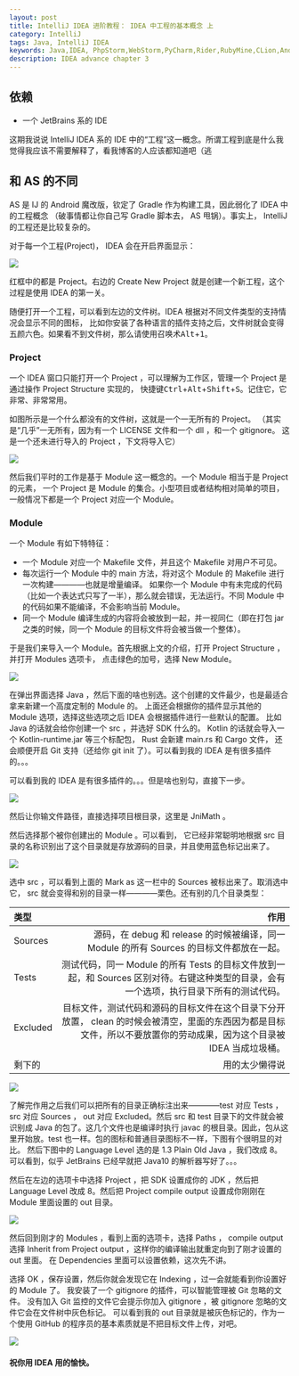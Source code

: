 ```yaml
---
layout: post
title: IntelliJ IDEA 进阶教程： IDEA 中工程的基本概念 上
category: IntelliJ
tags: Java, IntelliJ IDEA
keywords: Java,IDEA, PhpStorm,WebStorm,PyCharm,Rider,RubyMine,CLion,Android Studio
description: IDEA advance chapter 3
---
```


## 依赖
+ 一个 JetBrains 系的 IDE

这期我说说 IntelliJ IDEA 系的 IDE 中的“工程”这一概念。所谓工程到底是什么我觉得我应该不需要解释了，看我博客的人应该都知道吧（逃

## 和 AS 的不同

AS 是 IJ 的 Android 魔改版，钦定了 Gradle 作为构建工具，因此弱化了 IDEA 中的工程概念
（破事情都让你自己写 Gradle 脚本去， AS 甩锅）。事实上， IntelliJ 的工程还是比较复杂的。

对于每一个工程(Project)， IDEA 会在开启界面显示：

![](https://coding.net/u/ice1000/p/Images/git/raw/master/blog-img/old/java/idea7/0.jpg)

红框中的都是 Project。右边的 Create New Project 就是创建一个新工程，这个过程是使用 IDEA 的第一关。

随便打开一个工程，可以看到左边的文件树。IDEA 根据对不同文件类型的支持情况会显示不同的图标，
比如你安装了各种语言的插件支持之后，文件树就会变得五颜六色。如果看不到文件树，那么请使用召唤术<kbd>Alt</kbd>+<kbd>1</kbd>。

### Project

一个 IDEA 窗口只能打开一个 Project ，可以理解为工作区，管理一个 Project 是通过操作 Project Structure 实现的，
快捷键<kbd>Ctrl</kbd>+<kbd>Alt</kbd>+<kbd>Shift</kbd>+<kbd>S</kbd>。记住它，它非常、非常常用。

如图所示是一个什么都没有的文件树，这就是一个一无所有的 Project。
（其实是“几乎”一无所有，因为有一个 LICENSE 文件和一个 dll ，和一个 gitignore。
这是一个还未进行导入的 Project ，下文将导入它）

![](https://coding.net/u/ice1000/p/Images/git/raw/master/blog-img/old/java/idea7/1.jpg)

然后我们平时的工作是基于 Module 这一概念的。一个 Module 相当于是 Project 的元素，
一个 Project 是 Module 的集合。小型项目或者结构相对简单的项目，一般情况下都是一个 Project 对应一个 Module。

### Module

一个 Module 有如下特特征：

+ 一个 Module 对应一个 Makefile 文件，并且这个 Makefile 对用户不可见。
+ 每次运行一个 Module 中的 main 方法，将对这个 Module 的 Makefile 进行一次构建————也就是增量编译。 如果你一个 Module 中有未完成的代码（比如一个表达式只写了一半），那么就会错误，无法运行。不同 Module 中的代码如果不能编译，不会影响当前 Module。
+ 同一个 Module 编译生成的内容将会被放到一起，并一视同仁（即在打包 jar 之类的时候，同一个 Module 的目标文件将会被当做一个整体）。

于是我们来导入一个 Module。首先根据上文的介绍，打开 Project Structure ，并打开 Modules 选项卡，
点击绿色的加号，选择 New Module。

![](https://coding.net/u/ice1000/p/Images/git/raw/master/blog-img/old/java/idea7/2.png)

在弹出界面选择 Java ，然后下面的啥也别选。这个创建的文件最少，也是最适合拿来新建一个高度定制的 Module 的。
上面还会根据你的插件显示其他的 Module 选项，选择这些选项之后 IDEA 会根据插件进行一些默认的配置。
比如 Java 的话就会给你创建一个 src ，并选好 SDK 什么的。
Kotlin 的话就会导入一个 Kotlin-runtime.jar 等三个标配包， Rust 会新建 main.rs 和 Cargo 文件，
还会顺便开启 Git 支持（还给你 git init 了）。可以看到我的 IDEA 是有很多插件的。。。

可以看到我的 IDEA 是有很多插件的。。。但是啥也别勾，直接下一步。

![](https://coding.net/u/ice1000/p/Images/git/raw/master/blog-img/old/java/idea7/3.jpg)

然后让你输文件路径，直接选择项目根目录，这里是 JniMath 。

然后选择那个被你创建出的 Module 。可以看到，
它已经非常聪明地根据 src 目录的名称识别出了这个目录就是存放源码的目录，并且使用蓝色标记出来了。

![](https://coding.net/u/ice1000/p/Images/git/raw/master/blog-img/old/java/idea7/4.jpg)

选中 src ，可以看到上面的 Mark as 这一栏中的 Sources 被标出来了。取消选中它，
src 就会变得和别的目录一样————栗色。还有别的几个目录类型：

类型|作用
:---|---:
Sources|源码，在 debug 和 release 的时候被编译，同一 Module 的所有 Sources 的目标文件都放在一起。
Tests|测试代码，同一 Module 的所有 Tests 的目标文件放到一起，和 Sources 区别对待。右键这种类型的目录，会有一个选项，执行目录下所有的测试代码。
Excluded|目标文件，测试代码和源码的目标文件在这个目录下分开放置， clean 的时候会被清空，里面的东西因为都是目标文件，所以不要放置你的劳动成果，因为这个目录被 IDEA 当成垃圾桶。
剩下的|用的太少懒得说

![](https://coding.net/u/ice1000/p/Images/git/raw/master/blog-img/old/java/idea7/5.jpg)

了解完作用之后我们可以把所有的目录正确标注出来————test 对应 Tests ， src 对应 Sources ， out 对应 Excluded。然后 src 和 test 目录下的文件就会被识别成 Java 的包了。这几个文件也是编译时执行 javac 的根目录。因此，包从这里开始放。test 也一样。包的图标和普通目录图标不一样，下图有个很明显的对比。 然后下图中的 Language Level 选的是 1.3 Plain Old Java ，我们改成 8。可以看到，似乎 JetBrains 已经早就把 Java10 的解析器写好了。。。

然后在左边的选项卡中选择 Project ，把 SDK 设置成你的 JDK ，然后把 Language Level 改成 8。然后把 Project compile output 设置成你刚刚在 Module 里面设置的 out 目录。

![](https://coding.net/u/ice1000/p/Images/git/raw/master/blog-img/old/java/idea7/6.jpg)

然后回到刚才的 Modules ，看到上面的选项卡，选择 Paths ，
compile output 选择 Inherit from Project output ，这样你的编译输出就重定向到了刚才设置的 out 里面。
在 Dependencies 里面可以设置依赖，这次先不讲。

选择 OK ，保存设置，然后你就会发现它在 Indexing ，过一会就能看到你设置好的 Module 了。
我安装了一个 gitignore 的插件，可以智能管理被 Git 忽略的文件。
没有加入 Git 监控的文件它会提示你加入 gitignore ，被 gitignore 忽略的文件它会在文件树中灰色标记。
可以看到我的 out 目录就是被灰色标记的，作为一个使用 GitHub 的程序员的基本素质就是不把目标文件上传，对吧。

![](https://coding.net/u/ice1000/p/Images/git/raw/master/blog-img/old/java/idea7/7.jpg)


#### 祝你用 IDEA 用的愉快。


